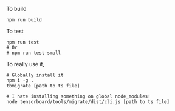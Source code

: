 To build
```shell
npm run build
```

To test
```
npm run test
# Or
# npm run test-small
```

To really use it,
```
# Globally install it
npm i -g .
tbmigrate [path to ts file]

# I hate installing something on global node_modules!
node tensorboard/tools/migrate/dist/cli.js [path to ts file]
```
